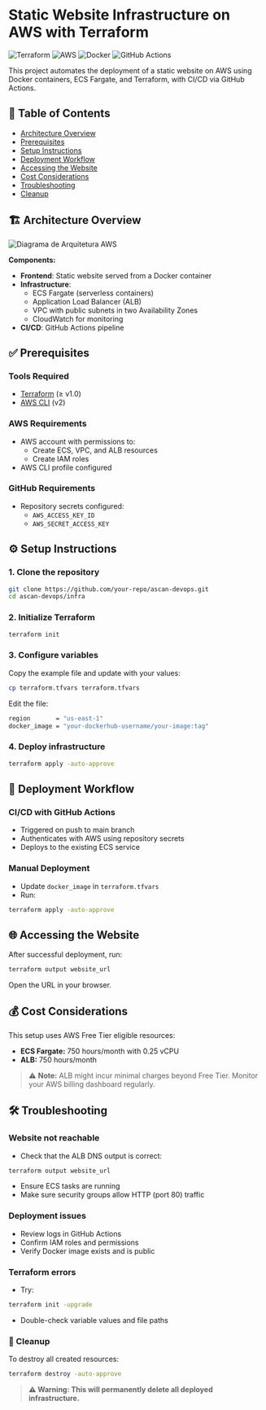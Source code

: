 # Static Website Infrastructure on AWS with Terraform
![Terraform](https://img.shields.io/badge/Terraform-v1%2B-623CE4?logo=terraform&logoColor=white)
![AWS](https://img.shields.io/badge/AWS-Deployed-orange?logo=amazon-aws&logoColor=white)
![Docker](https://img.shields.io/badge/Docker-Containerized-2496ED?logo=docker&logoColor=white)
![GitHub Actions](https://img.shields.io/badge/GitHub%20Actions-CI%2FCD-2088FF?logo=github-actions&logoColor=white)


This project automates the deployment of a static website on AWS using Docker containers, ECS Fargate, and Terraform, with CI/CD via GitHub Actions.

## 📑 Table of Contents
- [Architecture Overview](#architecture-overview)
- [Prerequisites](#prerequisites)
- [Setup Instructions](#setup-instructions)
- [Deployment Workflow](#deployment-workflow)
- [Accessing the Website](#accessing-the-website)
- [Cost Considerations](#cost-considerations)
- [Troubleshooting](#troubleshooting)
- [Cleanup](#cleanup)

## 🏗️ Architecture Overview

![Diagrama de Arquitetura AWS](architecture.drawio.png)

**Components:**
- **Frontend**: Static website served from a Docker container
- **Infrastructure**:  
  - ECS Fargate (serverless containers)  
  - Application Load Balancer (ALB)  
  - VPC with public subnets in two Availability Zones  
  - CloudWatch for monitoring
- **CI/CD**: GitHub Actions pipeline

## ✅ Prerequisites

### Tools Required
- [Terraform](https://www.terraform.io/downloads.html) (≥ v1.0)
- [AWS CLI](https://aws.amazon.com/cli/) (v2)

### AWS Requirements
- AWS account with permissions to:
  - Create ECS, VPC, and ALB resources
  - Create IAM roles
- AWS CLI profile configured

### GitHub Requirements
- Repository secrets configured:
  - `AWS_ACCESS_KEY_ID`
  - `AWS_SECRET_ACCESS_KEY`

## ⚙️ Setup Instructions

### 1. Clone the repository
```bash
git clone https://github.com/your-repo/ascan-devops.git
cd ascan-devops/infra
```
### 2. Initialize Terraform
```bash
terraform init
```
### 3. Configure variables
Copy the example file and update with your values:
```bash
cp terraform.tfvars terraform.tfvars
```
Edit the file:
```bash
region       = "us-east-1"
docker_image = "your-dockerhub-username/your-image:tag"
```
### 4. Deploy infrastructure
```bash
terraform apply -auto-approve
```

## 🚀 Deployment Workflow
### CI/CD with GitHub Actions
- Triggered on push to main branch
- Authenticates with AWS using repository secrets
- Deploys to the existing ECS service

### Manual Deployment
- Update `docker_image` in `terraform.tfvars`
- Run:
```bash
terraform apply -auto-approve
```

## 🌐 Accessing the Website
After successful deployment, run:
```bash
terraform output website_url
```
Open the URL in your browser.

## 💰 Cost Considerations
This setup uses AWS Free Tier eligible resources:
- **ECS Fargate:** 750 hours/month with 0.25 vCPU
- **ALB:** 750 hours/month

> ⚠️ **Note:** ALB might incur minimal charges beyond Free Tier. Monitor your AWS billing dashboard regularly.

## 🛠️ Troubleshooting
### Website not reachable
- Check that the ALB DNS output is correct:
```bash
terraform output website_url
```
- Ensure ECS tasks are running
- Make sure security groups allow HTTP (port 80) traffic

### Deployment issues
- Review logs in GitHub Actions
- Confirm IAM roles and permissions
- Verify Docker image exists and is public

### Terraform errors
- Try:
```bash
terraform init -upgrade
```
- Double-check variable values and file paths

### 🧹 Cleanup
To destroy all created resources:
```bash
terraform destroy -auto-approve
```
> **⚠️ Warning: This will permanently delete all deployed infrastructure.**
